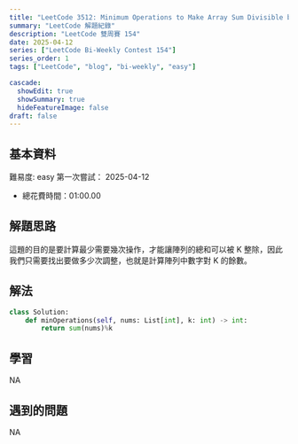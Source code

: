```yaml
---
title: "LeetCode 3512: Minimum Operations to Make Array Sum Divisible by K"
summary: "LeetCode 解題紀錄"
description: "LeetCode 雙周賽 154"
date: 2025-04-12
series: ["LeetCode Bi-Weekly Contest 154"]
series_order: 1
tags: ["LeetCode", "blog", "bi-weekly", "easy"]

cascade:
  showEdit: true
  showSummary: true
  hideFeatureImage: false
draft: false
---
```


## 基本資料

難易度: easy
第一次嘗試： 2025-04-12
- 總花費時間：01:00.00

## 解題思路

這題的目的是要計算最少需要幾次操作，才能讓陣列的總和可以被 K 整除，因此我們只需要找出要做多少次調整，也就是計算陣列中數字對 K 的餘數。

## 解法
```python
class Solution:
    def minOperations(self, nums: List[int], k: int) -> int:
        return sum(nums)%k
```

## 學習
NA

## 遇到的問題
NA